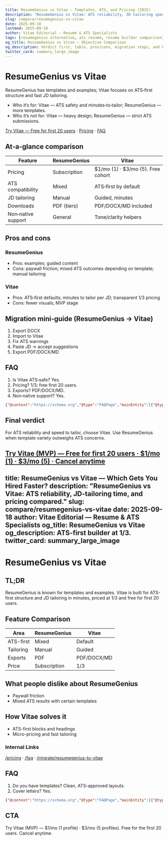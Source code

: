 ```yaml
---
title: ResumeGenius vs Vitae — Templates, ATS, and Pricing (2025)
description: "ResumeGenius vs Vitae: ATS reliability, JD tailoring speed, download rules, pricing transparency, and support for non‑native English writers."
slug: compare/resumegenius-vs-vitae
date: 2025-09-18
lastmod: 2025-09-18
author: Vitae Editorial — Resume & ATS Specialists
tags: [resumegenius alternative, ats resume, resume builder comparison]
og_title: ResumeGenius vs Vitae — Objective Comparison
og_description: Verdict first, table, pros/cons, migration steps, and FAQ.
twitter_card: summary_large_image
---
```


# ResumeGenius vs Vitae

ResumeGenius has templates and examples; Vitae focuses on ATS‑first structure and fast JD tailoring.

- Who it’s for: Vitae — ATS safety and minutes‑to‑tailor; ResumeGenius — more templates.
- Who it’s not for: Vitae — heavy design; ResumeGenius — strict ATS submissions.

[Try Vitae — Free for first 20 users](#/cta-top) · [Pricing](/pricing) · [FAQ](/faq)

## At‑a‑glance comparison

| Feature | ResumeGenius | Vitae |
|---|---|---|
| Pricing | Subscription | $1/mo (1) · $3/mo (5). Free cohort |
| ATS compatibility | Mixed | ATS‑first by default |
| JD tailoring | Manual | Guided, minutes |
| Downloads | PDF (tiers) | PDF/DOCX/MD included |
| Non‑native support | General | Tone/clarity helpers |

## Pros and cons

### ResumeGenius
- Pros: examples; guided content
- Cons: paywall friction; mixed ATS outcomes depending on template; manual tailoring

### Vitae
- Pros: ATS‑first defaults; minutes to tailor per JD; transparent $1/$3 pricing
- Cons: fewer visuals; MVP stage

## Migration mini‑guide (ResumeGenius → Vitae)
1) Export DOCX  
2) Import to Vitae  
3) Fix ATS warnings  
4) Paste JD → accept suggestions  
5) Export PDF/DOCX/MD

## FAQ
1) Is Vitae ATS‑safe? Yes.  
2) Pricing? $1/$3; free first 20 users.  
3) Exports? PDF/DOCX/MD.  
4) Non‑native support? Yes.

```json
{"@context":"https://schema.org","@type":"FAQPage","mainEntity":[{"@type":"Question","name":"Is Vitae ATS-safe?","acceptedAnswer":{"@type":"Answer","text":"Yes—single-column, semantic headings."}}]}
```

## Final verdict
For ATS reliability and speed to tailor, choose Vitae. Use ResumeGenius when template variety outweighs ATS concerns.

[Try Vitae (MVP) — Free for first 20 users · $1/mo (1) · $3/mo (5) · Cancel anytime](#/cta-bottom)
---
title: ResumeGenius vs Vitae — Which Gets You Hired Faster?
description: "ResumeGenius vs Vitae: ATS reliability, JD-tailoring time, and pricing compared."
slug: compare/resumegenius-vs-vitae
date: 2025-09-18
author: Vitae Editorial — Resume & ATS Specialists
og_title: ResumeGenius vs Vitae
og_description: ATS-first builder at $1/$3.
twitter_card: summary_large_image
---

# ResumeGenius vs Vitae

## TL;DR
ResumeGenius is known for templates and examples. Vitae is built for ATS-first structure and JD tailoring in minutes, priced at $1/$3 and free for first 20 users.

## Feature Comparison
| Area | ResumeGenius | Vitae |
|---|---|---|
| ATS-first | Mixed | Default |
| Tailoring | Manual | Guided |
| Exports | PDF | PDF/DOCX/MD |
| Price | Subscription | $1/$3 |

## What people dislike about ResumeGenius
- Paywall friction
- Mixed ATS results with certain templates

## How Vitae solves it
- ATS-first blocks and headings
- Micro-pricing and fast tailoring

### Internal Links
[/pricing](/pricing) · [/faq](/faq) · [/migrate/resumegenius-to-vitae](/migrate/resumegenius-to-vitae)

## FAQ
1. Do you have templates? Clean, ATS-approved layouts.
2. Cover letters? Yes.

```json
{"@context":"https://schema.org","@type":"FAQPage","mainEntity":[{"@type":"Question","name":"Templates?","acceptedAnswer":{"@type":"Answer","text":"Clean, ATS-first layouts."}},{"@type":"Question","name":"Cover letters?","acceptedAnswer":{"@type":"Answer","text":"Yes, included."}}]}
```

## CTA
Try Vitae (MVP) — $1/mo (1 profile) · $3/mo (5 profiles). Free for the first 20 users. Cancel anytime.


